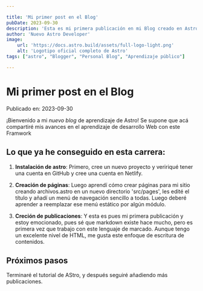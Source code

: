 ```yaml
---

title: 'Mi primer post en el Blog'
pubDate: 2023-09-30
description: 'Esta es mi primera publicación en mi Blog creado en Astro. Estoy feliz de aprender algo nuevo'
author: 'Nuevo Astro Developer'
image:
    url: 'https://docs.astro.build/assets/full-logo-light.png'
    alt: 'Logotipo oficial completo de Astro'
tags: ["astro", "Blogger", "Personal Blog", "Aprendizaje público"]

---
```


# Mi primer post en el Blog

Publicado en: 2023-09-30

¡Bienvenido a mi _nuevo blog_ de aprendizaje de Astro! Se supone que acá compartiré mis avances en el aprendizaje de desarrollo Web con este Framwork

## Lo que ya he conseguido en esta carrera:

1. **Instalación de astro**: Primero, cree un nuevo proyecto y veririqué tener una cuenta en GitHub y cree una cuenta en Netlify.

2. **Creación de páginas**: Luego aprendí cómo crear páginas para mi sitio creando archivos.astro en un nuevo directorio 'src/pages', les edité el título y añadí un menú de navegación sencillo a todas. Luego deberé aprender a reemplazar ese menú estático por algún módulo.

3. **Creción de publicaciones**: Y esta es pues mi primera publicación y estoy emocionado, pues sé que markdown existe hace mucho, pero es primera vez que trabajo con este lenguaje de marcado. Aunque tengo un excelente nivel de HTML, me gusta este enfoque de escritura de contenidos. 

## Próximos pasos

Terminaré el tutorial de AStro, y después seguiré añadiendo más publicaciones.